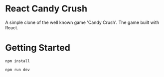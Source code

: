 # React Candy Crush

A simple clone of the well known game 'Candy Crush'.
The game built with React.

# Getting Started
```
npm install

npm run dev
```
